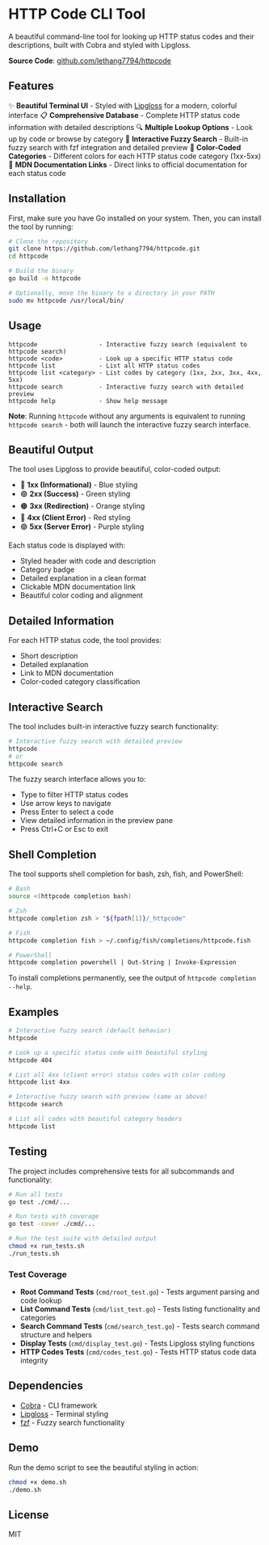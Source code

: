 # HTTP Code CLI Tool

A beautiful command-line tool for looking up HTTP status codes and their descriptions, built with Cobra and styled with Lipgloss.

**Source Code**: [github.com/lethang7794/httpcode](https://github.com/lethang7794/httpcode)

## Features

✨ **Beautiful Terminal UI** - Styled with [Lipgloss](https://github.com/charmbracelet/lipgloss) for a modern, colorful interface
📋 **Comprehensive Database** - Complete HTTP status code information with detailed descriptions
🔍 **Multiple Lookup Options** - Look up by code or browse by category
🎯 **Interactive Fuzzy Search** - Built-in fuzzy search with fzf integration and detailed preview
🌈 **Color-Coded Categories** - Different colors for each HTTP status code category (1xx-5xx)
📖 **MDN Documentation Links** - Direct links to official documentation for each status code

## Installation

First, make sure you have Go installed on your system. Then, you can install the tool by running:

```bash
# Clone the repository
git clone https://github.com/lethang7794/httpcode.git
cd httpcode

# Build the binary
go build -o httpcode

# Optionally, move the binary to a directory in your PATH
sudo mv httpcode /usr/local/bin/
```

## Usage

```
httpcode                 - Interactive fuzzy search (equivalent to httpcode search)
httpcode <code>          - Look up a specific HTTP status code
httpcode list            - List all HTTP status codes
httpcode list <category> - List codes by category (1xx, 2xx, 3xx, 4xx, 5xx)
httpcode search          - Interactive fuzzy search with detailed preview
httpcode help            - Show help message
```

**Note**: Running `httpcode` without any arguments is equivalent to running `httpcode search` - both will launch the interactive fuzzy search interface.

## Beautiful Output

The tool uses Lipgloss to provide beautiful, color-coded output:

- 🔵 **1xx (Informational)** - Blue styling
- 🟢 **2xx (Success)** - Green styling  
- 🟠 **3xx (Redirection)** - Orange styling
- 🔴 **4xx (Client Error)** - Red styling
- 🟣 **5xx (Server Error)** - Purple styling

Each status code is displayed with:
- Styled header with code and description
- Category badge
- Detailed explanation in a clean format
- Clickable MDN documentation link
- Beautiful color coding and alignment

## Detailed Information

For each HTTP status code, the tool provides:
- Short description
- Detailed explanation
- Link to MDN documentation
- Color-coded category classification

## Interactive Search

The tool includes built-in interactive fuzzy search functionality:

```bash
# Interactive fuzzy search with detailed preview
httpcode
# or
httpcode search
```

The fuzzy search interface allows you to:
- Type to filter HTTP status codes
- Use arrow keys to navigate
- Press Enter to select a code
- View detailed information in the preview pane
- Press Ctrl+C or Esc to exit

## Shell Completion

The tool supports shell completion for bash, zsh, fish, and PowerShell:

```bash
# Bash
source <(httpcode completion bash)

# Zsh
httpcode completion zsh > "${fpath[1]}/_httpcode"

# Fish
httpcode completion fish > ~/.config/fish/completions/httpcode.fish

# PowerShell
httpcode completion powershell | Out-String | Invoke-Expression
```

To install completions permanently, see the output of `httpcode completion --help`.

## Examples

```bash
# Interactive fuzzy search (default behavior)
httpcode

# Look up a specific status code with beautiful styling
httpcode 404

# List all 4xx (client error) status codes with color coding
httpcode list 4xx

# Interactive fuzzy search with preview (same as above)
httpcode search

# List all codes with beautiful category headers
httpcode list
```

## Testing

The project includes comprehensive tests for all subcommands and functionality:

```bash
# Run all tests
go test ./cmd/...

# Run tests with coverage
go test -cover ./cmd/...

# Run the test suite with detailed output
chmod +x run_tests.sh
./run_tests.sh
```

### Test Coverage

- **Root Command Tests** (`cmd/root_test.go`) - Tests argument parsing and code lookup
- **List Command Tests** (`cmd/list_test.go`) - Tests listing functionality and categories
- **Search Command Tests** (`cmd/search_test.go`) - Tests search command structure and helpers
- **Display Tests** (`cmd/display_test.go`) - Tests Lipgloss styling functions
- **HTTP Codes Tests** (`cmd/codes_test.go`) - Tests HTTP status code data integrity

## Dependencies

- [Cobra](https://github.com/spf13/cobra) - CLI framework
- [Lipgloss](https://github.com/charmbracelet/lipgloss) - Terminal styling
- [fzf](https://github.com/junegunn/fzf) - Fuzzy search functionality

## Demo

Run the demo script to see the beautiful styling in action:

```bash
chmod +x demo.sh
./demo.sh
```

## License

MIT
